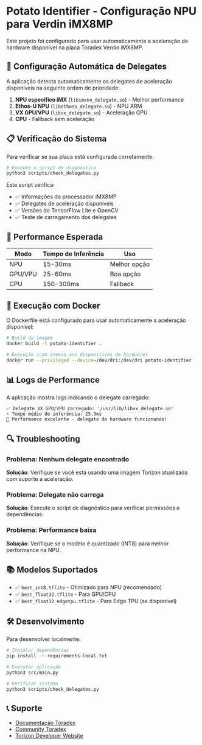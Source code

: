# Potato Identifier - Configuração NPU para Verdin iMX8MP

Este projeto foi configurado para usar automaticamente a aceleração de hardware disponível na placa Toradex Verdin iMX8MP.

## 🚀 Configuração Automática de Delegates

A aplicação detecta automaticamente os delegates de aceleração disponíveis na seguinte ordem de prioridade:

1. **NPU específico iMX** (`libimxnn_delegate.so`) - Melhor performance
2. **Ethos-U NPU** (`libethosu_delegate.so`) - NPU ARM 
3. **VX GPU/VPU** (`libvx_delegate.so`) - Aceleração GPU
4. **CPU** - Fallback sem aceleração

## 📋 Verificação do Sistema

Para verificar se sua placa está configurada corretamente:

```bash
# Execute o script de diagnóstico
python3 scripts/check_delegates.py
```

Este script verifica:
- ✅ Informações do processador iMX8MP
- ✅ Delegates de aceleração disponíveis
- ✅ Versões do TensorFlow Lite e OpenCV
- ✅ Teste de carregamento dos delegates

## 🔧 Performance Esperada

| Modo | Tempo de Inferência | Uso |
|------|-------------------|-----|
| NPU | 15-30ms | Melhor opção |
| GPU/VPU | 25-60ms | Boa opção |
| CPU | 150-300ms | Fallback |

## 🐳 Execução com Docker

O Dockerfile está configurado para usar automaticamente a aceleração disponível:

```bash
# Build da imagem
docker build -t potato-identifier .

# Execução (com acesso aos dispositivos de hardware)
docker run --privileged --device=/dev/dri:/dev/dri potato-identifier
```

## 📊 Logs de Performance

A aplicação mostra logs indicando o delegate carregado:

```
✅ Delegate VX GPU/VPU carregado: '/usr/lib/libvx_delegate.so'
⚡ Tempo médio de inferência: 25.3ms
🚀 Performance excelente - delegate de hardware funcionando!
```

## 🔍 Troubleshooting

### Problema: Nenhum delegate encontrado
**Solução**: Verifique se você está usando uma imagem Torizon atualizada com suporte a aceleração.

### Problema: Delegate não carrega
**Solução**: Execute o script de diagnóstico para verificar permissões e dependências.

### Problema: Performance baixa
**Solução**: Verifique se o modelo é quantizado (INT8) para melhor performance na NPU.

## 📚 Modelos Suportados

- ✅ `best_int8.tflite` - Otimizado para NPU (recomendado)
- ✅ `best_float32.tflite` - Para GPU/CPU
- ✅ `best_float32_edgetpu.tflite` - Para Edge TPU (se disponível)

## 🛠️ Desenvolvimento

Para desenvolver localmente:

```bash
# Instalar dependências
pip install -r requirements-local.txt

# Executar aplicação
python3 src/main.py

# Verificar sistema
python3 scripts/check_delegates.py
```

## 📞 Suporte

- [Documentação Toradex](https://developer.toradex.com)
- [Community Toradex](https://community.toradex.com)
- [Torizon Developer Website](https://developer.toradex.com/torizon)
